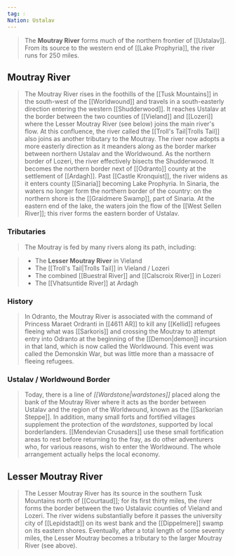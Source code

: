 ```yaml
---
tag: 💧
Nation: Ustalav
---
```

> The **Moutray River** forms much of the northern frontier of [[Ustalav]]. From its source to the western end of [[Lake Prophyria]], the river runs for 250 miles.



## Moutray River

> The Moutray River rises in the foothills of the [[Tusk Mountains]] in the south-west of the [[Worldwound]] and travels in a south-easterly direction entering the western [[Shudderwood]]. It reaches Ustalav at the border between the two counties of [[Vieland]] and [[Lozeri]] where the Lesser Moutray River (see below) joins the main river's flow. At this confluence, the river called the [[Troll's Tail|Trolls Tail]] also joins as another tributary to the Moutray. The river now adopts a more easterly direction as it meanders along as the border marker between northern Ustalav and the Worldwound. As the northern border of Lozeri, the river effectively bisects the Shudderwood. It becomes the northern border next of [[Odranto]] county at the settlement of [[Ardagh]]. Past [[Castle Kronquist]], the river widens as it enters county [[Sinaria]] becoming Lake Prophyria. In Sinaria, the waters no longer form the northern border of the country: on the northern shore is the [[Graidmere Swamp]], part of Sinaria. At the eastern end of the lake, the waters join the flow of the [[West Sellen River]]; this river forms the eastern border of Ustalav.


### Tributaries

> The Moutray is fed by many rivers along its path, including:

> - The **Lesser Moutray River** in Vieland
> - The [[Troll's Tail|Trolls Tail]] in Vieland / Lozeri
> - The combined [[Buestral River]] and [[Calscroix River]] in Lozeri
> - The [[Vhatsuntide River]] at Ardagh

### History

> In Odranto, the Moutray River is associated with the command of Princess Maraet Ordranti in [[4611 AR]] to kill any [[Kellid]] refugees fleeing what was [[Sarkoris]] and crossing the Moutray to attempt entry into Odranto at the beginning of the [[Demon|demon]] incursion in that land, which is now called the Worldwound. This event was called the Demonskin War, but was little more than a massacre of fleeing refugees.


### Ustalav / Worldwound Border

> Today, there is a line of *[[Wardstone|wardstones]]* placed along the bank of the Moutray River where it acts as the border between Ustalav and the region of the Worldwound, known as the [[Sarkorian Steppe]]. In addition, many small forts and fortified villages supplement the protection of the *wardstones*, supported by local borderlanders. [[Mendevian Crusaders]] use these small fortification areas to rest before returning to the fray, as do other adventurers who, for various reasons, wish to enter the Worldwound. The whole arrangement actually helps the local economy.


## Lesser Moutray River

> The Lesser Moutray River has its source in the southern Tusk Mountains north of [[Courtaud]]; for its first thirty miles, the river forms the border between the two Ustalavic counties of Vieland and Lozeri. The river widens substantially before it passes the university city of [[Lepidstadt]] on its west bank and the [[Dippelmere]] swamp on its eastern shores. Eventually, after a total length of some seventy miles, the Lesser Moutray becomes a tributary to the larger Moutray River (see above).








